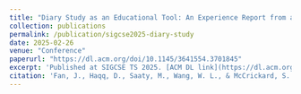 ```yaml
---
title: "Diary Study as an Educational Tool: An Experience Report from an HCI Course"
collection: publications
permalink: /publication/sigcse2025-diary-study
date: 2025-02-26   
venue: "Conference"
paperurl: "https://dl.acm.org/doi/10.1145/3641554.3701845"
excerpt: 'Published at SIGCSE TS 2025. [ACM DL link](https://dl.acm.org/doi/10.1145/3641554.3701845)'
citation: 'Fan, J., Haqq, D., Saaty, M., Wang, W. L., & McCrickard, S. (2025). Diary Study as an Educational Tool: An Experience Report from an HCI Course. Proceedings of the 56th ACM Technical Symposium on Computer Science Education, 311–317. ACM.'
---
```

